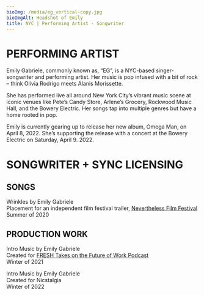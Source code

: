 ```yaml
---
bioImg: /media/eg_vertical-copy.jpg
bioImgAlt: Headshot of Emily
title: NYC | Performing Artist - Songwriter
---
```

# PERFORMING ARTIST

Emily Gabriele, commonly known as, “EG”, is a NYC-based singer-songwriter and performing artist. Her music is pop infused with a bit of rock – think Olivia Rodrigo meets Alanis Morissette.  

She has performed live all around New York City’s vibrant music scene at iconic venues like Pete’s Candy Store, Arlene’s Grocery, Rockwood Music Hall, and the Bowery Electric. Her songs tap into multiple genres but have a home rooted in pop. 

Emily is currently gearing up to release her new album, Omega Man, on April 8, 2022. She’s supporting the release with a concert at the Bowery Electric on Saturday, April 9. 2022. 

# SONGWRITER + SYNC LICENSING

## SONGS

Wrinkles by Emily Gabriele<br>
Placement for an independent film festival trailer, [Nevertheless Film Festival](https://vimeo.com/427415383)\
Summer of 2020

## PRODUCTION WORK

Intro Music by Emily Gabriele<br>
Created for [FRESH Takes on the Future of Work Podcast](https://open.spotify.com/show/5Z3z4C5rhSXT6rGUIPlLxt?si=4842d11d784746ab)\
Winter of 2021

Intro Music by Emily Gabriele<br>
Created for Nicstalgia<br> 
Winter of 2022
